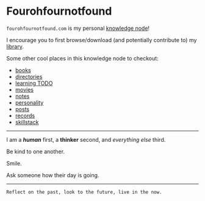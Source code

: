 # Fourohfournotfound

`fourohfournotfound.com` is my personal [knowledge
node](https://github.com/afkworks/spec-kn)!

I encourage you to first browse/download (and potentially contribute to)
my [library](https://library.fourohfournotfound.com).

Some other cool places in this knowledge node to checkout:

* [books](books)
* [directories](directories)
* [learning TODO](learning-todo)
* [movies](movies)
* [notes](notes)
* [personality](personality)
* [posts](posts)
* [records](records)
* [skillstack](skillstack)

---

I am a ***human*** first, a **thinker** second, and *everything else*
third.

Be kind to one another.

Smile. 

Ask someone how their day is going.

---

`Reflect on the past, look to the future, live in the now.`
